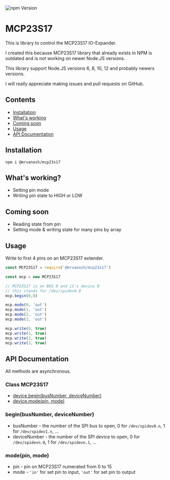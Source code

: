 ![npm Version](https://img.shields.io/npm/v/@mrvanosh/mcp23s17?style=flat-square)

# MCP23S17
This is library to control the MCP23S17 IO-Expander.

I created this because MCP23S17 library that already exists in NPM is outdated and is not working on newer Node.JS versions.

This library support Node.JS versions 6, 8, 10, 12 and probably newers versions.

I will really appreciate making issues and pull requests on GitHub.

## Contents
  * [Installation](#installation)
  * [What's working](#whats-working)
  * [Coming soon](#coming-soon)
  * [Usage](#usage)
  * [API Documentation](#api-documentation)

## Installation
```
npm i @mrvanosh/mcp23s17
```

## What's working?
- Setting pin mode
- Writing pin state to HIGH or LOW

## Coming soon
- Reading state from pin
- Setting mode & writing state for many pins by array

## Usage
Write to first 4 pins on an MCP23S17 extender.

```js
const MCP23S17 = require('@mrvanosh/mcp23s17')

const mcp = new MCP23S17

// MCP23S17 is on BUS 0 and it's device 0
// this stands for /dev/spidev0.0
mcp.begin(0,0)

mcp.mode(0, 'out')
mcp.mode(1, 'out')
mcp.mode(2, 'out')
mcp.mode(3, 'out')

mcp.write(0, true)
mcp.write(1, true)
mcp.write(2, true)
mcp.write(3, true)
```

## API Documentation
All methods are asynchronous.

### Class MCP23S17
- [device.begin(busNumber, deviceNumber)](#beginbusnumber-devicenumber)
- [device.mode(pin, mode)](#modepin-mode)

### begin(busNumber, deviceNumber)
- busNumber - the number of the SPI bus to open, 0 for `/dev/spidev0.n`, 1 for `/dev/spidev1.n`, ...
- deviceNumber - the number of the SPI device to open, 0 for `/dev/spidevn.0`, 1 for `/dev/spidevn.1`, ...

### mode(pin, mode)
- pin - pin on MCP23S17 numerated from 0 to 15
- mode - `'in'` for set pin to input, `'out'` for set pin to output